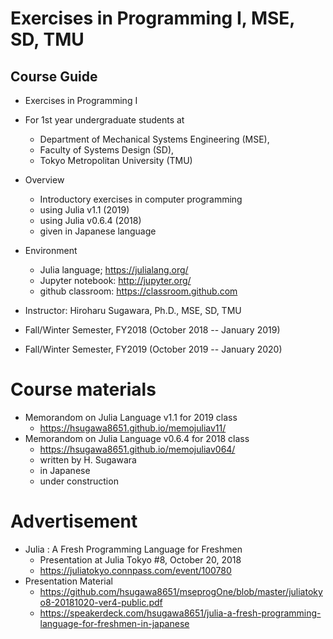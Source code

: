 # Exercises in Programming I, MSE, SD, TMU

## Course Guide

* Exercises in Programming I

* For 1st year undergraduate students at
  * Department of Mechanical Systems Engineering (MSE),
  * Faculty of Systems Design (SD), 
  * Tokyo Metropolitan University (TMU)

* Overview
  * Introductory exercises in computer programming
  * using Julia v1.1   (2019) 
  * using Julia v0.6.4 (2018) 
  * given in Japanese language

* Environment
  * Julia language; https://julialang.org/
  * Jupyter notebook: http://jupyter.org/
  * github classroom: https://classroom.github.com

* Instructor: Hiroharu Sugawara, Ph.D., MSE, SD, TMU

* Fall/Winter Semester, FY2018 (October 2018 -- January 2019)
* Fall/Winter Semester, FY2019 (October 2019 -- January 2020)

# Course materials
  * Memorandom on Julia Language v1.1   for 2019 class
    * https://hsugawa8651.github.io/memojuliav11/  
  * Memorandom on Julia Language v0.6.4 for 2018 class
    * https://hsugawa8651.github.io/memojuliav064/  
    * written by H. Sugawara
    * in Japanese
    * under construction
  
# Advertisement
 * Julia : A Fresh Programming Language for Freshmen
   * Presentation at Julia Tokyo #8, October 20, 2018
   * https://juliatokyo.connpass.com/event/100780
 * Presentation Material
   * https://github.com/hsugawa8651/mseprogOne/blob/master/juliatokyo8-20181020-ver4-public.pdf
   * https://speakerdeck.com/hsugawa8651/julia-a-fresh-programming-language-for-freshmen-in-japanese
  
